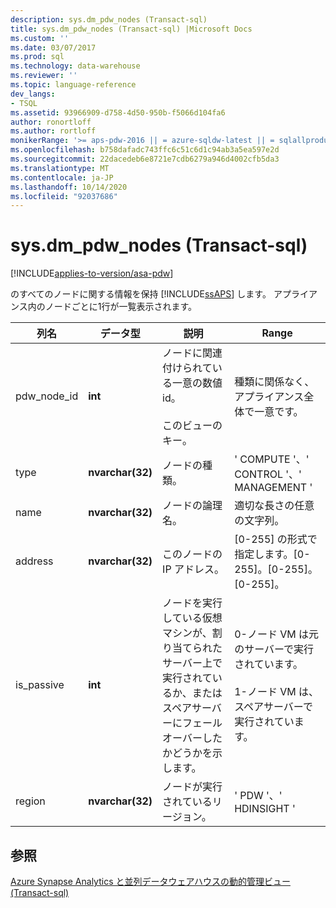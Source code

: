 ```yaml
---
description: sys.dm_pdw_nodes (Transact-sql)
title: sys.dm_pdw_nodes (Transact-sql) |Microsoft Docs
ms.custom: ''
ms.date: 03/07/2017
ms.prod: sql
ms.technology: data-warehouse
ms.reviewer: ''
ms.topic: language-reference
dev_langs:
- TSQL
ms.assetid: 93966909-d758-4d50-950b-f5066d104fa6
author: ronortloff
ms.author: rortloff
monikerRange: '>= aps-pdw-2016 || = azure-sqldw-latest || = sqlallproducts-allversions'
ms.openlocfilehash: b758dafadc743ffc6c51c6d1c94ab3a5ea597e2d
ms.sourcegitcommit: 22dacedeb6e8721e7cdb6279a946d4002cfb5da3
ms.translationtype: MT
ms.contentlocale: ja-JP
ms.lasthandoff: 10/14/2020
ms.locfileid: "92037686"
---
```

# <a name="sysdm_pdw_nodes-transact-sql"></a>sys.dm_pdw_nodes (Transact-sql)
[!INCLUDE[applies-to-version/asa-pdw](../../includes/applies-to-version/asa-pdw.md)]

  のすべてのノードに関する情報を保持 [!INCLUDE[ssAPS](../../includes/ssaps-md.md)] します。 アプライアンス内のノードごとに1行が一覧表示されます。  
  
|列名|データ型|説明|Range|  
|-----------------|---------------|-----------------|-----------|  
|pdw_node_id|**int**|ノードに関連付けられている一意の数値 id。<br /><br /> このビューのキー。|種類に関係なく、アプライアンス全体で一意です。|  
|type|**nvarchar(32)**|ノードの種類。|' COMPUTE '、' CONTROL '、' MANAGEMENT '|  
|name|**nvarchar(32)**|ノードの論理名。|適切な長さの任意の文字列。|  
|address|**nvarchar(32)**|このノードの IP アドレス。|[0-255] の形式で指定します。[0-255]。[0-255]。[0-255]。|  
|is_passive|**int**|ノードを実行している仮想マシンが、割り当てられたサーバー上で実行されているか、またはスペアサーバーにフェールオーバーしたかどうかを示します。|0-ノード VM は元のサーバーで実行されています。<br /><br /> 1-ノード VM は、スペアサーバーで実行されています。|  
|region|**nvarchar(32)**|ノードが実行されているリージョン。|' PDW '、' HDINSIGHT '|  
  
## <a name="see-also"></a>参照  
 [Azure Synapse Analytics と並列データウェアハウスの動的管理ビュー &#40;Transact-sql&#41;](../../relational-databases/system-dynamic-management-views/sql-and-parallel-data-warehouse-dynamic-management-views.md)  
  
  
